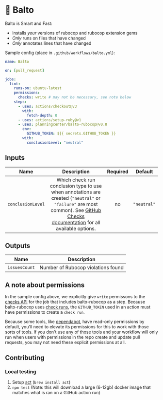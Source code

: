 # 🐺 Balto

Balto is Smart and Fast:

* Installs _your_ versions of rubocop and rubocop extension gems
* _Only_ runs on files that have changed
* _Only_ annotates lines that have changed

Sample config (place in `.github/workflows/balto.yml`):

```yaml
name: Balto

on: [pull_request]

jobs:
  lint:
    runs-on: ubuntu-latest
    permissions:
      checks: write # may not be necessary, see note below
    steps:
      - uses: actions/checkout@v3
        with:
          fetch-depth: 0
      - uses: actions/setup-ruby@v1
      - uses: planningcenter/balto-rubocop@v0.8
        env:
          GITHUB_TOKEN: ${{ secrets.GITHUB_TOKEN }}
        with:
          conclusionLevel: "neutral"
```

## Inputs

| Name | Description | Required | Default |
|:-:|:-:|:-:|:-:|
| `conclusionLevel` | Which check run conclusion type to use when annotations are created (`"neutral"` or `"failure"` are most common). See [GitHub Checks documentation](https://developer.github.com/v3/checks/runs/#parameters) for all available options.  | no | `"neutral"` |

## Outputs

| Name | Description |
|:-:|:-:|
| `issuesCount` | Number of Rubocop violations found |

## A note about permissions

In the sample config above, we explicitly give `write` permissons to the [checks API](https://docs.github.com/en/rest/checks/runs) for the job that includes balto-rubocop as a step. Because balto-rubocop uses [check runs](https://docs.github.com/en/rest/guides/getting-started-with-the-checks-api), the `GITHUB_TOKEN` used in an action must have permissions to create a `check run`. 

Because some tools, like [dependabot](https://github.com/dependabot), have read-only permissions by default, you'll need to elevate its permissions for this to work with those sorts of tools. If you don't use any of those tools and your workflow will only run when users with permissions in the repo create and update pull requests, you may not need these explicit permissions at all.

## Contributing

### Local testing

1. Setup [act](https://github.com/nektos/act) (`brew install act`)
2. `npm test` (Note: this will download a large (6-12gb) docker image that
   matches what is ran on a GitHub action run)
